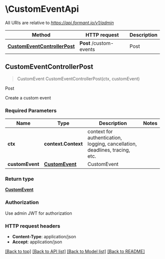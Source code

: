 # \CustomEventApi

All URIs are relative to *https://api.formant.io/v1/admin*

Method | HTTP request | Description
------------- | ------------- | -------------
[**CustomEventControllerPost**](CustomEventApi.md#CustomEventControllerPost) | **Post** /custom-events | Post



## CustomEventControllerPost

> CustomEvent CustomEventControllerPost(ctx, customEvent)

Post

Create a custom event

### Required Parameters


Name | Type | Description  | Notes
------------- | ------------- | ------------- | -------------
**ctx** | **context.Context** | context for authentication, logging, cancellation, deadlines, tracing, etc.
**customEvent** | [**CustomEvent**](CustomEvent.md)| CustomEvent | 

### Return type

[**CustomEvent**](CustomEvent.md)

### Authorization

Use admin JWT for authorization

### HTTP request headers

- **Content-Type**: application/json
- **Accept**: application/json

[[Back to top]](#) [[Back to API list]](../README.md#documentation-for-api-endpoints)
[[Back to Model list]](../README.md#documentation-for-models)
[[Back to README]](../README.md)

